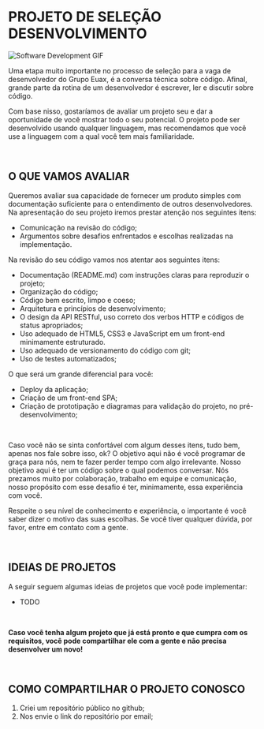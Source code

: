 # PROJETO DE SELEÇÃO DESENVOLVIMENTO

![Software Development GIF](https://media.giphy.com/media/ZVik7pBtu9dNS/giphy.gif)

Uma etapa muito importante no processo de seleção para a vaga de desenvolvedor do Grupo Euax, é a conversa técnica sobre código. Afinal, grande parte da rotina de um desenvolvedor é escrever, ler e discutir sobre código.

Com base nisso, gostaríamos de avaliar um projeto seu e dar a oportunidade de você mostrar todo o seu potencial. O projeto pode ser desenvolvido usando qualquer linguagem, mas recomendamos que você use a linguagem com a qual você tem mais familiaridade.

&nbsp;

## O QUE VAMOS AVALIAR

Queremos avaliar sua capacidade de fornecer um produto simples com documentação suficiente para o entendimento de outros desenvolvedores. Na apresentação do seu projeto iremos prestar atenção nos seguintes itens:

* Comunicação na revisão do código;
* Argumentos sobre desafios enfrentados e escolhas realizadas na implementação.

Na revisão do seu código vamos nos atentar aos seguintes itens:

* Documentação (README.md) com instruções claras para reproduzir o projeto;
* Organização do código;
* Código bem escrito, limpo e coeso;
* Arquitetura e princípios de desenvolvimento;
* O design da API RESTful, uso correto dos verbos HTTP e códigos de status apropriados;
* Uso adequado de HTML5, CSS3 e JavaScript em um front-end minimamente estruturado.
* Uso adequado de versionamento do código com git;
* Uso de testes automatizados;

O que será um grande diferencial para você:

* Deploy da aplicação;
* Criação de um front-end SPA;
* Criação de prototipação e diagramas para validação do projeto, no pré-desenvolvimento;

&nbsp;

Caso você não se sinta confortável com algum desses itens, tudo bem, apenas nos fale sobre isso, ok? O objetivo aqui não é você programar de graça para nós, nem te fazer perder tempo com algo irrelevante. Nosso objetivo aqui é ter um código sobre o qual podemos conversar. Nós prezamos muito por colaboração, trabalho em equipe e comunicação, nosso propósito com esse desafio é ter, minimamente, essa experiência com você.

Respeite o seu nível de conhecimento e experiência, o importante é você saber dizer o motivo das suas escolhas. Se você tiver qualquer dúvida, por favor, entre em contato com a gente.

&nbsp;

## IDEIAS DE PROJETOS

A seguir seguem algumas ideias de projetos que você pode implementar:

* TODO

&nbsp;

**Caso você tenha algum projeto que já está pronto e que cumpra com os requisitos, você pode compartilhar ele com a gente e não precisa desenvolver um novo!**

&nbsp;

## COMO COMPARTILHAR O PROJETO CONOSCO

1. Criei um repositório público no github;
2. Nos envie o link do repositório por email;
